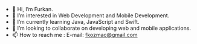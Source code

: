 - 👋 Hi, I’m Furkan.
- 👀 I’m interested in Web Development and Mobile Development.
- 🌱 I’m currently learning Java, JavaScript and Swift.
- 💞️ I’m looking to collaborate on developing web and mobile applications.
- 📫 How to reach me : E-mail: fkozmac@gmail.com
<!---
FurkanKozmac/FurkanKozmac is a ✨ special ✨ repository because its `README.md` (this file) appears on your GitHub profile.
You can click the Preview link to take a look at your changes.
--->
